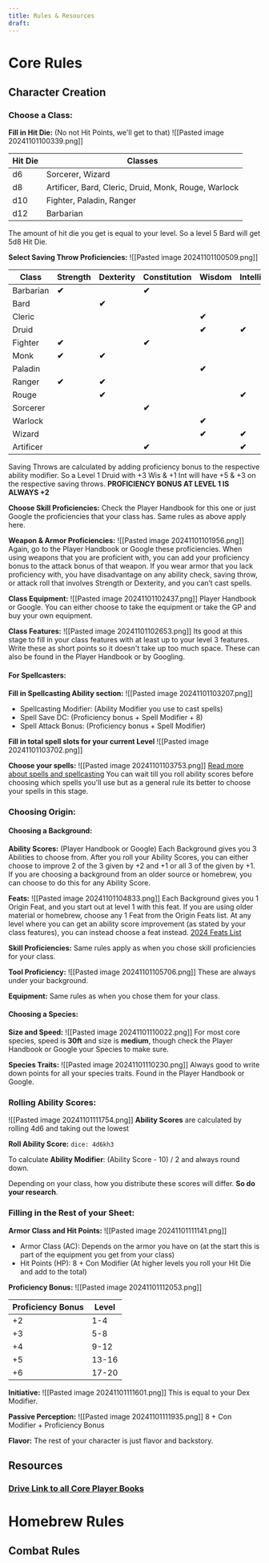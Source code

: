 ```yaml
---
title: Rules & Resources
draft:
---
```


# Core Rules
## Character Creation
### Choose a Class:
**Fill in Hit Die:** (No not Hit Points, we'll get to that)
![[Pasted image 20241101100339.png]]

| Hit Die | Classes                                              |
| ------- | ---------------------------------------------------- |
| d6      | Sorcerer, Wizard                                     |
| d8      | Artificer, Bard, Cleric, Druid, Monk, Rouge, Warlock |
| d10     | Fighter, Paladin, Ranger                             |
| d12     | Barbarian                                            |
The amount of hit die you get is equal to your level. So a level 5 Bard will get 5d8 Hit Die.

**Select Saving Throw Proficiencies:**
![[Pasted image 20241101100509.png]]

| Class     | Strength | Dexterity | Constitution | Wisdom | Intelligence | Charisma |
| --------- | -------- | --------- | ------------ | ------ | ------------ | -------- |
| Barbarian | **✔**    |           | **✔**        |        |              |          |
| Bard      |          | **✔**     |              |        |              | **✔**    |
| Cleric    |          |           |              | **✔**  |              | **✔**    |
| Druid     |          |           |              | **✔**  | **✔**        |          |
| Fighter   | **✔**    |           | **✔**        |        |              |          |
| Monk      | **✔**    | **✔**     |              |        |              |          |
| Paladin   |          |           |              | **✔**  |              | **✔**    |
| Ranger    | **✔**    | **✔**     |              |        |              |          |
| Rouge     |          | **✔**     |              |        | **✔**        |          |
| Sorcerer  |          |           | **✔**        |        |              | **✔**    |
| Warlock   |          |           |              | **✔**  |              | **✔**    |
| Wizard    |          |           |              | **✔**  | **✔**        |          |
| Artificer |          |           | **✔**        |        | **✔**        |          |
Saving Throws are calculated by adding proficiency bonus to the respective ability modifier.
So a Level 1 Druid with +3 Wis & +1 Int will have +5 & +3 on the respective saving throws.
**PROFICIENCY BONUS AT LEVEL 1 IS ALWAYS +2**

**Choose Skill Proficiencies:**
Check the Player Handbook for this one or just Google the proficiencies that your class has. Same rules as above apply here.

**Weapon & Armor Proficiencies:**
![[Pasted image 20241101101956.png]]
Again, go to the Player Handbook or Google these proficiencies. When using weapons that you are proficient with, you can add your proficiency bonus to the attack bonus of that weapon. If you wear armor that you lack proficiency with, you have disadvantage on any ability check, saving throw, or attack roll that involves Strength or Dexterity, and you can’t cast spells.

**Class Equipment:**
![[Pasted image 20241101102437.png]]
Player Handbook or Google. You can either choose to take the equipment or take the GP and buy your own equipment.

**Class Features:**
![[Pasted image 20241101102653.png]]
Its good at this stage to fill in your class features with at least up to your level 3 features. Write these as short points so it doesn't take up too much space. These can also be found in the Player Handbook or by Googling.

#### For Spellcasters:
**Fill in Spellcasting Ability section:**
![[Pasted image 20241101103207.png]]
- Spellcasting Modifier: (Ability Modifier you use to cast spells)
- Spell Save DC: (Proficiency bonus + Spell Modifier + 8)
- Spell Attack Bonus: (Proficiency bonus + Spell Modifier)

**Fill in total spell slots for your current Level**
![[Pasted image 20241101103702.png]]

**Choose your spells:**
![[Pasted image 20241101103753.png]]
[Read more about spells and spellcasting](https://roll20.net/compendium/dnd5e/Spells#content)
You can wait till you roll ability scores before choosing which spells you'll use but as a general rule its better to choose your spells in this stage.

### Choosing Origin:
#### Choosing a Background:
**Ability Scores:** (Player Handbook or Google)
Each Background gives you 3 Abilities to choose from. After you roll your Ability Scores, you can either choose to improve 2 of the 3 given by +2 and +1 or all 3 of the given by +1.
If you are choosing a background from an older source or homebrew, you can choose to do this for any Ability Score.

**Feats:**
![[Pasted image 20241101104833.png]]
Each Background gives you 1 Origin Feat, and you start out at level 1 with this feat. If you are using older material or homebrew, choose any 1 Feat from the Origin Feats list.
At any level where you can get an ability score improvement (as stated by your class features), you can instead choose a feat instead.
[2024 Feats List](https://www.aidedd.org/feat/)

**Skill Proficiencies:**
Same rules apply as when you chose skill proficiencies for your class.

**Tool Proficiency:**
![[Pasted image 20241101105706.png]]
These are always under your background.

**Equipment:**
Same rules as when you chose them for your class.

#### Choosing a Species:
**Size and Speed:**
![[Pasted image 20241101110022.png]]
For most core species, speed is **30ft** and size is **medium**, though check the Player Handbook or Google your Species to make sure.

**Species Traits:**
![[Pasted image 20241101110230.png]]
Always good to write down points for all your species traits. Found in the Player Handbook or Google.
### Rolling Ability Scores:
![[Pasted image 20241101111754.png]]
**Ability Scores** are calculated by rolling 4d6 and taking out the lowest

**Roll Ability Score:** `dice: 4d6kh3`

To calculate **Ability Modifier**: (Ability Score - 10) / 2 
and always round down.

Depending on your class, how you distribute these scores will differ. **So do your research**.

### Filling in the Rest of your Sheet:
**Armor Class and Hit Points:**
![[Pasted image 20241101111141.png]]
- Armor Class (AC): Depends on the armor you have on (at the start this is part of the equipment you get from your class)
- Hit Points (HP): 8 + Con Modifier (At higher levels you roll your Hit Die and add to the total)

**Proficiency Bonus:**
![[Pasted image 20241101112053.png]]

| Proficiency Bonus | Level |
| ----------------- | ----- |
| +2                | 1-4   |
| +3                | 5-8   |
| +4                | 9-12  |
| +5                | 13-16 |
| +6                | 17-20 |
**Initiative:**
![[Pasted image 20241101111601.png]]
This is equal to your Dex Modifier.

**Passive Perception:**
![[Pasted image 20241101111935.png]]
8 + Con Modifier + Proficiency Bonus

**Flavor:**
The rest of your character is just flavor and backstory.

## Resources
### [Drive Link to all Core Player Books](https://drive.google.com/drive/folders/1uxW22dIkNNnBj_IGkvdYZlBiRz6UmW02?usp=drive_link)

# Homebrew Rules
## Combat Rules

